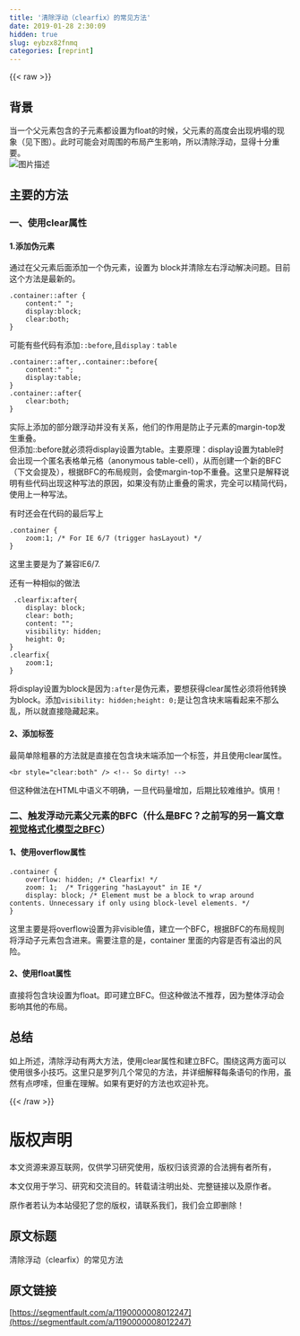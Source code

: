 ```yaml
---
title: '清除浮动（clearfix）的常见方法' 
date: 2019-01-28 2:30:09
hidden: true
slug: eybzx82fnmq
categories: [reprint]
---
```


{{< raw >}}

                    
<h2 id="articleHeader0">背景</h2>
<p>当一个父元素包含的子元素都设置为float的时候，父元素的高度会出现坍塌的现象（见下图）。此时可能会对周围的布局产生影响，所以清除浮动，显得十分重要。<br><span class="img-wrap"><img data-src="/img/bVHMwU?w=512&amp;h=222" src="https://static.alili.tech/img/bVHMwU?w=512&amp;h=222" alt="图片描述" title="图片描述" style="cursor: pointer; display: inline;"></span></p>
<h2 id="articleHeader1">主要的方法</h2>
<h3 id="articleHeader2">一、使用clear属性</h3>
<h4>1.添加伪元素</h4>
<p>通过在父元素后面添加一个伪元素，设置为 block并清除左右浮动解决问题。目前这个方法是最新的。</p>
<div class="widget-codetool" style="display:none;">
      <div class="widget-codetool--inner">
      <span class="selectCode code-tool" data-toggle="tooltip" data-placement="top" title="" data-original-title="全选"></span>
      <span type="button" class="copyCode code-tool" data-toggle="tooltip" data-placement="top" data-clipboard-text=".container::after {
    content:&quot; &quot;;
    display:block;
    clear:both;
}" title="" data-original-title="复制"></span>
      <span type="button" class="saveToNote code-tool" data-toggle="tooltip" data-placement="top" title="" data-original-title="放进笔记"></span>
      </div>
      </div><pre class="hljs css"><code><span class="hljs-selector-class">.container</span><span class="hljs-selector-pseudo">::after</span> {
    <span class="hljs-attribute">content</span>:<span class="hljs-string">" "</span>;
    <span class="hljs-attribute">display</span>:block;
    <span class="hljs-attribute">clear</span>:both;
}</code></pre>
<p>可能有些代码有添加<code>::before</code>,且<code>display：table</code></p>
<div class="widget-codetool" style="display:none;">
      <div class="widget-codetool--inner">
      <span class="selectCode code-tool" data-toggle="tooltip" data-placement="top" title="" data-original-title="全选"></span>
      <span type="button" class="copyCode code-tool" data-toggle="tooltip" data-placement="top" data-clipboard-text=".container::after,.container::before{
    content:&quot; &quot;;
    display:table;
}   
.container::after{
    clear:both;
}" title="" data-original-title="复制"></span>
      <span type="button" class="saveToNote code-tool" data-toggle="tooltip" data-placement="top" title="" data-original-title="放进笔记"></span>
      </div>
      </div><pre class="hljs css"><code><span class="hljs-selector-class">.container</span><span class="hljs-selector-pseudo">::after</span>,<span class="hljs-selector-class">.container</span><span class="hljs-selector-pseudo">::before</span>{
    <span class="hljs-attribute">content</span>:<span class="hljs-string">" "</span>;
    <span class="hljs-attribute">display</span>:table;
}   
<span class="hljs-selector-class">.container</span><span class="hljs-selector-pseudo">::after</span>{
    <span class="hljs-attribute">clear</span>:both;
}</code></pre>
<p>实际上添加的部分跟浮动并没有关系，他们的作用是防止子元素的margin-top发生重叠。<br>但添加::before就必须将display设置为table。主要原理：display设置为table时会出现一个匿名表格单元格（anonymous table-cell），从而创建一个新的BFC（下文会提及），根据BFC的布局规则，会使margin-top不重叠。这里只是解释说明有些代码出现这种写法的原因，如果没有防止重叠的需求，完全可以精简代码，使用上一种写法。</p>
<p>有时还会在代码的最后写上</p>
<div class="widget-codetool" style="display:none;">
      <div class="widget-codetool--inner">
      <span class="selectCode code-tool" data-toggle="tooltip" data-placement="top" title="" data-original-title="全选"></span>
      <span type="button" class="copyCode code-tool" data-toggle="tooltip" data-placement="top" data-clipboard-text=".container {
    zoom:1; /* For IE 6/7 (trigger hasLayout) */
}" title="" data-original-title="复制"></span>
      <span type="button" class="saveToNote code-tool" data-toggle="tooltip" data-placement="top" title="" data-original-title="放进笔记"></span>
      </div>
      </div><pre class="hljs css"><code><span class="hljs-selector-class">.container</span> {
    <span class="hljs-attribute">zoom</span>:<span class="hljs-number">1</span>; <span class="hljs-comment">/* For IE 6/7 (trigger hasLayout) */</span>
}</code></pre>
<p>这里主要是为了兼容IE6/7.</p>
<p>还有一种相似的做法</p>
<div class="widget-codetool" style="display:none;">
      <div class="widget-codetool--inner">
      <span class="selectCode code-tool" data-toggle="tooltip" data-placement="top" title="" data-original-title="全选"></span>
      <span type="button" class="copyCode code-tool" data-toggle="tooltip" data-placement="top" data-clipboard-text=" .clearfix:after{
    display: block;
    clear: both;
    content: &quot;&quot;;
    visibility: hidden;
    height: 0;
}
.clearfix{
    zoom:1;
}" title="" data-original-title="复制"></span>
      <span type="button" class="saveToNote code-tool" data-toggle="tooltip" data-placement="top" title="" data-original-title="放进笔记"></span>
      </div>
      </div><pre class="hljs css"><code> <span class="hljs-selector-class">.clearfix</span><span class="hljs-selector-pseudo">:after</span>{
    <span class="hljs-attribute">display</span>: block;
    <span class="hljs-attribute">clear</span>: both;
    <span class="hljs-attribute">content</span>: <span class="hljs-string">""</span>;
    <span class="hljs-attribute">visibility</span>: hidden;
    <span class="hljs-attribute">height</span>: <span class="hljs-number">0</span>;
}
<span class="hljs-selector-class">.clearfix</span>{
    <span class="hljs-attribute">zoom</span>:<span class="hljs-number">1</span>;
}</code></pre>
<p>将display设置为block是因为<code>:after</code>是伪元素，要想获得clear属性必须将他转换为block。添加<code>visibility: hidden;height: 0;</code>是让包含块末端看起来不那么乱，所以就直接隐藏起来。</p>
<h4>2、添加标签</h4>
<p>最简单除粗暴的方法就是直接在包含块末端添加一个标签，并且使用clear属性。</p>
<div class="widget-codetool" style="display:none;">
      <div class="widget-codetool--inner">
      <span class="selectCode code-tool" data-toggle="tooltip" data-placement="top" title="" data-original-title="全选"></span>
      <span type="button" class="copyCode code-tool" data-toggle="tooltip" data-placement="top" data-clipboard-text="<br style=&quot;clear:both&quot; /> <!-- So dirty! -->" title="" data-original-title="复制"></span>
      <span type="button" class="saveToNote code-tool" data-toggle="tooltip" data-placement="top" title="" data-original-title="放进笔记"></span>
      </div>
      </div><pre class="hljs xml"><code style="word-break: break-word; white-space: initial;"><span class="hljs-tag">&lt;<span class="hljs-name">br</span> <span class="hljs-attr">style</span>=<span class="hljs-string">"clear:both"</span> /&gt;</span> <span class="hljs-comment">&lt;!-- So dirty! --&gt;</span></code></pre>
<p>但这种做法在HTML中语义不明确，一旦代码量增加，后期比较难维护。慎用！</p>
<h3 id="articleHeader3">二、触发浮动元素父元素的BFC（什么是BFC？之前写的另一篇文章<a href="https://segmentfault.com/a/1190000007998953">视觉格式化模型之BFC</a>）</h3>
<h4>1、使用overflow属性</h4>
<div class="widget-codetool" style="display:none;">
      <div class="widget-codetool--inner">
      <span class="selectCode code-tool" data-toggle="tooltip" data-placement="top" title="" data-original-title="全选"></span>
      <span type="button" class="copyCode code-tool" data-toggle="tooltip" data-placement="top" data-clipboard-text=".container {
    overflow: hidden; /* Clearfix! */
    zoom: 1;  /* Triggering &quot;hasLayout&quot; in IE */
    display: block; /* Element must be a block to wrap around contents. Unnecessary if only using block-level elements. */
}" title="" data-original-title="复制"></span>
      <span type="button" class="saveToNote code-tool" data-toggle="tooltip" data-placement="top" title="" data-original-title="放进笔记"></span>
      </div>
      </div><pre class="hljs css"><code><span class="hljs-selector-class">.container</span> {
    <span class="hljs-attribute">overflow</span>: hidden; <span class="hljs-comment">/* Clearfix! */</span>
    <span class="hljs-attribute">zoom</span>: <span class="hljs-number">1</span>;  <span class="hljs-comment">/* Triggering "hasLayout" in IE */</span>
    <span class="hljs-attribute">display</span>: block; <span class="hljs-comment">/* Element must be a block to wrap around contents. Unnecessary if only using block-level elements. */</span>
}</code></pre>
<p>这里主要是将overflow设置为非visible值，建立一个BFC，根据BFC的布局规则将浮动子元素包含进来。需要注意的是，container 里面的内容是否有溢出的风险。</p>
<h4>2、使用float属性</h4>
<p>直接将包含块设置为float。即可建立BFC。但这种做法不推荐，因为整体浮动会影响其他的布局。</p>
<h2 id="articleHeader4">总结</h2>
<p>如上所述，清除浮动有两大方法，使用clear属性和建立BFC。围绕这两方面可以使用很多小技巧。这里只是罗列几个常见的方法，并详细解释每条语句的作用，虽然有点啰嗦，但重在理解。如果有更好的方法也欢迎补充。</p>

                
{{< /raw >}}

# 版权声明
本文资源来源互联网，仅供学习研究使用，版权归该资源的合法拥有者所有，

本文仅用于学习、研究和交流目的。转载请注明出处、完整链接以及原作者。

原作者若认为本站侵犯了您的版权，请联系我们，我们会立即删除！

## 原文标题
清除浮动（clearfix）的常见方法

## 原文链接
[https://segmentfault.com/a/1190000008012247](https://segmentfault.com/a/1190000008012247)

